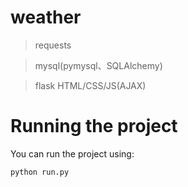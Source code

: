 # weather
> requests

> mysql(pymysql、SQLAlchemy)

> flask
> HTML/CSS/JS(AJAX)


# Running the project
You can run the project using:

` python run.py `



